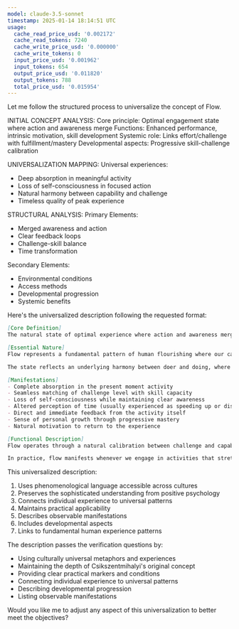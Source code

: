 ```yaml
---
model: claude-3.5-sonnet
timestamp: 2025-01-14 18:14:51 UTC
usage:
  cache_read_price_usd: '0.002172'
  cache_read_tokens: 7240
  cache_write_price_usd: '0.000000'
  cache_write_tokens: 0
  input_price_usd: '0.001962'
  input_tokens: 654
  output_price_usd: '0.011820'
  output_tokens: 788
  total_price_usd: '0.015954'
---
```


Let me follow the structured process to universalize the concept of Flow.

INITIAL CONCEPT ANALYSIS:
Core principle: Optimal engagement state where action and awareness merge
Functions: Enhanced performance, intrinsic motivation, skill development
Systemic role: Links effort/challenge with fulfillment/mastery
Developmental aspects: Progressive skill-challenge calibration

UNIVERSALIZATION MAPPING:
Universal experiences:
- Deep absorption in meaningful activity
- Loss of self-consciousness in focused action
- Natural harmony between capability and challenge
- Timeless quality of peak experience

STRUCTURAL ANALYSIS:
Primary Elements:
- Merged awareness and action
- Clear feedback loops
- Challenge-skill balance
- Time transformation

Secondary Elements:
- Environmental conditions
- Access methods
- Developmental progression
- Systemic benefits

Here's the universalized description following the requested format:

```markdown
[Core Definition]
The natural state of optimal experience where action and awareness merge completely, arising when we engage in challenges that perfectly match our capabilities. This state transcends ordinary consciousness, characterized by deep absorption, clarity of purpose, and a transformed experience of time and self.

[Essential Nature]
Flow represents a fundamental pattern of human flourishing where our capacities meet meaningful challenges in perfect balance. It manifests as a distinct state of consciousness where normal self-awareness dissolves into pure engagement with the activity at hand. This experience is neither forced nor passive, but emerges naturally when conditions align - like water finding its natural course.

The state reflects an underlying harmony between doer and doing, where effort becomes effortless and time loses its ordinary meaning. It represents a universal pattern of optimal human functioning, appearing across cultures, activities, and skill levels whenever engagement reaches its natural peak.

[Manifestations]
- Complete absorption in the present moment activity
- Seamless matching of challenge level with skill capacity
- Loss of self-consciousness while maintaining clear awareness
- Altered perception of time (usually experienced as speeding up or disappearing)
- Direct and immediate feedback from the activity itself
- Sense of personal growth through progressive mastery
- Natural motivation to return to the experience

[Functional Description]
Flow operates through a natural calibration between challenge and capability, creating a channel of optimal experience where engagement becomes self-sustaining. This state emerges when attention fully converges with action, supported by clear goals and feedback, producing a self-reinforcing cycle of focused performance and intrinsic reward. The mechanism requires neither strain nor relaxation, but rather a dynamic balance point where effort becomes natural and awareness becomes unified.

In practice, flow manifests whenever we engage in activities that stretch our capabilities while remaining within our reach. It appears in physical activities like sports or dance, mental pursuits like writing or problem-solving, creative expression, and even social interaction. The experience develops through progressive refinement of skills matched with increasingly complex challenges, creating an ongoing spiral of growth and mastery.
```

This universalized description:
1. Uses phenomenological language accessible across cultures
2. Preserves the sophisticated understanding from positive psychology
3. Connects individual experience to universal patterns
4. Maintains practical applicability
5. Describes observable manifestations
6. Includes developmental aspects
7. Links to fundamental human experience patterns

The description passes the verification questions by:
- Using culturally universal metaphors and experiences
- Maintaining the depth of Csikszentmihalyi's original concept
- Providing clear practical markers and conditions
- Connecting individual experience to universal patterns
- Describing developmental progression
- Listing observable manifestations

Would you like me to adjust any aspect of this universalization to better meet the objectives?